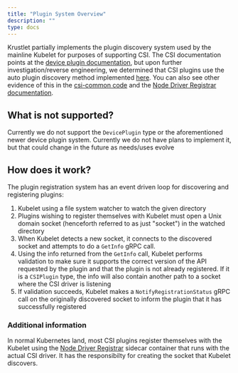 ```yaml
---
title: "Plugin System Overview"
description: ""
type: docs
---
```


Krustlet partially implements the plugin discovery system used by the mainline
Kubelet for purposes of supporting CSI. The CSI documentation points at the
[device plugin documentation](https://kubernetes.io/docs/concepts/extend-kubernetes/compute-storage-net/device-plugins/#device-plugin-registration),
but upon further investigation/reverse engineering, we determined that CSI
plugins use the auto plugin discovery method implemented
[here](https://github.com/kubernetes/kubernetes/tree/fd74333a971e2048b5fb2b692a9e043483d63fba/pkg/kubelet/pluginmanager).
You can also see other evidence of this in the
[csi-common code](https://github.com/kubernetes-csi/drivers/blob/master/pkg/csi-common/nodeserver-default.go)
and the [Node Driver Registrar
documentation](https://github.com/kubernetes-csi/node-driver-registrar/blob/be7678e75e23b5419624ae3983b66957c0991073/README.md).

## What is not supported?

Currently we do not support the `DevicePlugin` type or the aforementioned newer
device plugin system. Currently we do not have plans to implement it, but that
could change in the future as needs/uses evolve

## How does it work?

The plugin registration system has an event driven loop for discovering and
registering plugins:

1. Kubelet using a file system watcher to watch the given directory
2. Plugins wishing to register themselves with Kubelet must open a Unix domain
   socket (henceforth referred to as just "socket") in the watched directory
3. When Kubelet detects a new socket, it connects to the discovered socket and
   attempts to do a `GetInfo` gRPC call.
4. Using the info returned from the `GetInfo` call, Kubelet performs validation
   to make sure it supports the correct version of the API requested by the
   plugin and that the plugin is not already registered. If it is a `CSIPlugin`
   type, the info will also contain another path to a socket where the CSI
   driver is listening
5. If validation succeeds, Kubelet makes a `NotifyRegistrationStatus` gRPC call
   on the originally discovered socket to inform the plugin that it has
   successfully registered

### Additional information

In normal Kubernetes land, most CSI plugins register themselves with the Kubelet
using the [Node Driver
Registrar](https://github.com/kubernetes-csi/node-driver-registrar) sidecar
container that runs with the actual CSI driver. It has the responsibilty for
creating the socket that Kubelet discovers.
